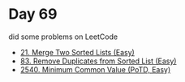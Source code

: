 # Day 69

did some problems on LeetCode

- [21. Merge Two Sorted Lists (Easy)](https://leetcode.com/problems/merge-two-sorted-lists/description/)
- [83. Remove Duplicates from Sorted List (Easy)](https://leetcode.com/problems/remove-duplicates-from-sorted-list/description/)
- [2540. Minimum Common Value (PoTD, Easy)](https://leetcode.com/problems/minimum-common-value/description/?envType=daily-question&envId=2024-03-09)
